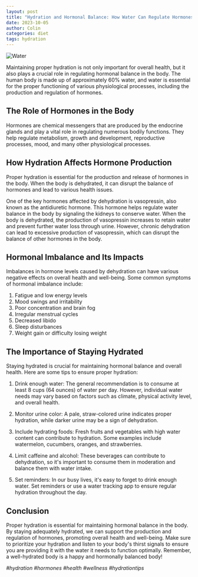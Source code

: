 ```yaml
---
layout: post
title: "Hydration and Hormonal Balance: How Water Can Regulate Hormones"
date: 2023-10-05
author: Colin
categories: diet
tags: hydration
---
```


![Water](https://source.unsplash.com/1600x900/?water)

Maintaining proper hydration is not only important for overall health, but it also plays a crucial role in regulating hormonal balance in the body. The human body is made up of approximately 60% water, and water is essential for the proper functioning of various physiological processes, including the production and regulation of hormones.

## The Role of Hormones in the Body

Hormones are chemical messengers that are produced by the endocrine glands and play a vital role in regulating numerous bodily functions. They help regulate metabolism, growth and development, reproductive processes, mood, and many other physiological processes.

## How Hydration Affects Hormone Production

Proper hydration is essential for the production and release of hormones in the body. When the body is dehydrated, it can disrupt the balance of hormones and lead to various health issues. 

One of the key hormones affected by dehydration is vasopressin, also known as the antidiuretic hormone. This hormone helps regulate water balance in the body by signaling the kidneys to conserve water. When the body is dehydrated, the production of vasopressin increases to retain water and prevent further water loss through urine. However, chronic dehydration can lead to excessive production of vasopressin, which can disrupt the balance of other hormones in the body.

## Hormonal Imbalance and Its Impacts

Imbalances in hormone levels caused by dehydration can have various negative effects on overall health and well-being. Some common symptoms of hormonal imbalance include:

1. Fatigue and low energy levels
2. Mood swings and irritability
3. Poor concentration and brain fog
4. Irregular menstrual cycles
5. Decreased libido
6. Sleep disturbances
7. Weight gain or difficulty losing weight

## The Importance of Staying Hydrated

Staying hydrated is crucial for maintaining hormonal balance and overall health. Here are some tips to ensure proper hydration:

1. Drink enough water: The general recommendation is to consume at least 8 cups (64 ounces) of water per day. However, individual water needs may vary based on factors such as climate, physical activity level, and overall health.

2. Monitor urine color: A pale, straw-colored urine indicates proper hydration, while darker urine may be a sign of dehydration.

3. Include hydrating foods: Fresh fruits and vegetables with high water content can contribute to hydration. Some examples include watermelon, cucumbers, oranges, and strawberries.

4. Limit caffeine and alcohol: These beverages can contribute to dehydration, so it's important to consume them in moderation and balance them with water intake.

5. Set reminders: In our busy lives, it's easy to forget to drink enough water. Set reminders or use a water tracking app to ensure regular hydration throughout the day.

## Conclusion

Proper hydration is essential for maintaining hormonal balance in the body. By staying adequately hydrated, we can support the production and regulation of hormones, promoting overall health and well-being. Make sure to prioritize your hydration and listen to your body's thirst signals to ensure you are providing it with the water it needs to function optimally. Remember, a well-hydrated body is a happy and hormonally balanced body!

*#hydration #hormones #health #wellness #hydrationtips*